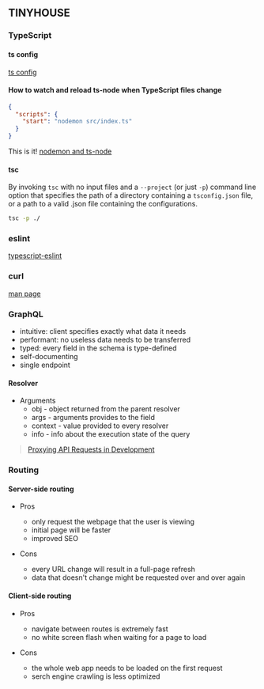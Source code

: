 ## TINYHOUSE

### TypeScript

#### ts config

[ts config](https://www.typescriptlang.org/docs/handbook/compiler-options.html)

#### How to watch and reload ts-node when TypeScript files change

```json
{
  "scripts": {
    "start": "nodemon src/index.ts"
  }
}
```

This is it!
[nodemon and ts-node](https://github.com/remy/nodemon/pull/1552/commits/1272dab17501c12bdf6fd6621741a4b8d3854e78)

#### tsc

By invoking `tsc` with no input files and a `--project` (or just `-p`) command line option that specifies the path of a directory containing a `tsconfig.json` file, or a path to a valid .json file containing the configurations.

```bash
tsc -p ./
```

### eslint

[typescript-eslint](https://github.com/typescript-eslint/typescript-eslint)

### curl

[man page](https://curl.haxx.se/docs/manpage.html)

### GraphQL

- intuitive: client specifies exactly what data it needs
- performant: no useless data needs to be transferred
- typed: every field in the schema is type-defined
- self-documenting
- single endpoint

#### Resolver

- Arguments
  - obj - object returned from the parent resolver
  - args - arguments provides to the field
  - context - value provided to every resolver
  - info - info about the execution state of the query

> [Proxying API Requests in Development](https://create-react-app.dev/docs/proxying-api-requests-in-development/)

### Routing

#### Server-side routing

- Pros

  - only request the webpage that the user is viewing
  - initial page will be faster
  - improved SEO

- Cons
  - every URL change will result in a full-page refresh
  - data that doesn't change might be requested over and over again

#### Client-side routing

- Pros

  - navigate between routes is extremely fast
  - no white screen flash when waiting for a page to load

- Cons
  - the whole web app needs to be loaded on the first request
  - serch engine crawling is less optimized
